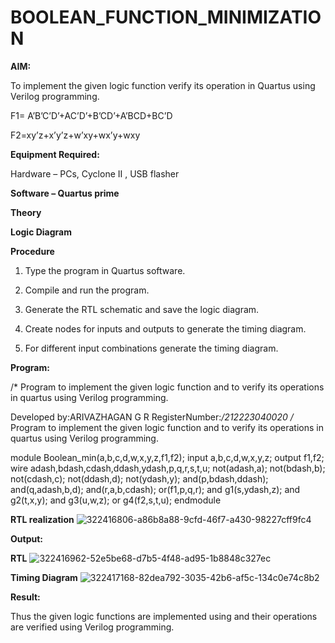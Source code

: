 # BOOLEAN_FUNCTION_MINIMIZATION

**AIM:**

To implement the given logic function verify its operation in Quartus using Verilog programming.

F1= A’B’C’D’+AC’D’+B’CD’+A’BCD+BC’D 

F2=xy’z+x’y’z+w’xy+wx’y+wxy

**Equipment Required:**

Hardware – PCs, Cyclone II , USB flasher

**Software – Quartus prime**

**Theory**

**Logic Diagram**

**Procedure**

1.	Type the program in Quartus software.

2.	Compile and run the program.

3.	Generate the RTL schematic and save the logic diagram.

4.	Create nodes for inputs and outputs to generate the timing diagram.

5.	For different input combinations generate the timing diagram.


**Program:**

/* Program to implement the given logic function and to verify its operations in quartus using Verilog programming. 

Developed by:ARIVAZHAGAN G R
RegisterNumber:*/212223040020
/* Program to implement the given logic function and to verify its operations in quartus using Verilog programming.


module Boolean_min(a,b,c,d,w,x,y,z,f1,f2);
input a,b,c,d,w,x,y,z;
output f1,f2;
wire adash,bdash,cdash,ddash,ydash,p,q,r,s,t,u;
not(adash,a);
not(bdash,b);
not(cdash,c);
not(ddash,d);
not(ydash,y);
and(p,bdash,ddash);
and(q,adash,b,d);
and(r,a,b,cdash);
or(f1,p,q,r);
and g1(s,ydash,z);
and g2(t,x,y);
and g3(u,w,z);
or g4(f2,s,t,u);
endmodule


**RTL realization**
![322416806-a86b8a88-9cfd-46f7-a430-98227cff9fc4](https://github.com/ARIVAZHAGAN04/BOOLEAN_FUNCTION_MINIMIZATION/assets/161414455/8f81d78f-64fa-4295-acef-afaff9cfa6fa)




**Output:**

**RTL**
![322416962-52e5be68-d7b5-4f48-ad95-1b8848c327ec](https://github.com/ARIVAZHAGAN04/BOOLEAN_FUNCTION_MINIMIZATION/assets/161414455/586d8b3f-718c-4a70-b323-bfb20efff0db)

**Timing Diagram**
![322417168-82dea792-3035-42b6-af5c-134c0e74c8b2](https://github.com/ARIVAZHAGAN04/BOOLEAN_FUNCTION_MINIMIZATION/assets/161414455/371dc7a4-fac9-4a03-9108-22d7518cc9d8)


**Result:**

Thus the given logic functions are implemented using and their operations are verified using Verilog programming.

